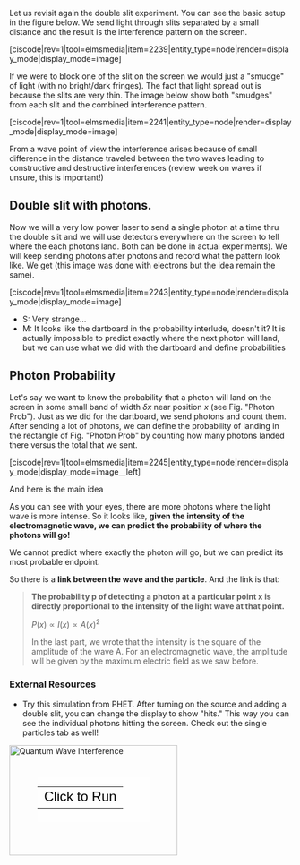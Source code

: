 Let us revisit again the double slit experiment. You can see the basic setup in the figure below. We send light through slits separated by a small distance and the result is the interference pattern on the screen. 

[ciscode|rev=1|tool=elmsmedia|item=2239|entity_type=node|render=display_mode|display_mode=image]

If we were to block one of the slit on the screen we would just a "smudge" of light (with no bright/dark fringes). The fact that light spread out is because the slits are very thin. The image below show both "smudges" from each slit and the combined interference pattern.

[ciscode|rev=1|tool=elmsmedia|item=2241|entity_type=node|render=display_mode|display_mode=image]

From a wave point of view the interference arises because of small difference in the distance traveled between the two waves leading to constructive and destructive interferences (review week on waves if unsure, this is important!)

## Double slit with photons. 

Now we will a very low power laser to send a single photon at a time thru the double slit and we will use detectors everywhere on the screen to tell where the each photons land. Both can be done in actual experiments). We will keep sending photons after photons and record what the pattern look like. We get (this image was done with electrons but the idea remain the same). 

[ciscode|rev=1|tool=elmsmedia|item=2243|entity_type=node|render=display_mode|display_mode=image]

- S: Very strange…
- M: It looks like the dartboard in the probability interlude, doesn't it? It is actually impossible to predict exactly where the next photon will land, but we can use what we did with the dartboard and define probabilities

## Photon Probability

Let's say we want to know the probability that a photon will land on the screen in some small band of width $\delta x$ near position _x_ (see Fig. "Photon Prob"). Just as we did for the dartboard, we send photons and count them. After sending a lot of photons, we can define the probability of landing in the rectangle of Fig. "Photon Prob" by counting how many photons landed there versus the total that we sent.

[ciscode|rev=1|tool=elmsmedia|item=2245|entity_type=node|render=display_mode|display_mode=image__left]

And here is the main idea

As you can see with your eyes, there are more photons where the light wave is more intense. So it looks like, **given the intensity of the electromagnetic wave, we can predict the probability of where the photons will go!**

 We cannot predict where exactly the photon will go, but we can predict its most probable endpoint.

So there is a **link between the wave and the particle**. And the link is that:

> **The probability p of detecting a photon at a particular point x is directly proportional to the intensity of the light wave at that point.**
> 
> $P(x) \propto I(x) \propto A(x)^2$
> 
> In the last part, we wrote that the intensity is the square of the amplitude of the wave A. For an electromagnetic wave, the amplitude will be given by the maximum electric field as we saw before.

### External Resources

- Try this simulation from PHET. After turning on the source and adding a double slit, you can change the display to show "hits." This way you can see the individual photons hitting the screen. Check out the single particles tab as well!

<div style="position: relative; width: 300px; height: 197px;"><a href="https://phet.colorado.edu/sims/quantum-wave-interference/quantum-wave-interference_en.jnlp" style="text-decoration: none;"><img src="https://phet.colorado.edu/sims/quantum-wave-interference/quantum-wave-interference-600.png" alt="Quantum Wave Interference" style="border: none;" width="300" height="197"/><div style="position: absolute; width: 200px; height: 80px; left: 50px; top: 58px; background-color: #FFF; opacity: 0.6; filter: alpha(opacity = 60);"></div><table style="position: absolute; width: 200px; height: 80px; left: 50px; top: 58px;"><tr><td style="text-align: center; color: #000; font-size: 24px; font-family: Arial,sans-serif;">Click to Run</td></tr></table></a></div>
